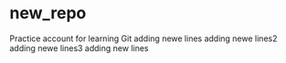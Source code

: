 # new_repo
Practice account for learning Git
adding newe lines
adding newe lines2
adding newe lines3
adding new lines
